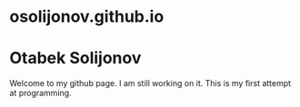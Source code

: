 # osolijonov.github.io
<html>
<body>  
<h1>Otabek Solijonov</h1>
<p>Welcome to my github page. I am still working on it. This is my first attempt at programming.</p>
</body>
</html>
